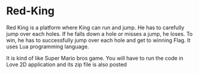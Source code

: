 # Red-King
 
Red King is a platform where King can run and jump. He has to carefully jump over each holes. 
If he falls down a hole or misses a jump, he loses. To win, he has to successfully jump over each hole and get to winning Flag.
It uses Lua programming language. 

It is kind of like Super Mario bros game. You will have to run the code in Love 2D application and its zip file is also posted


